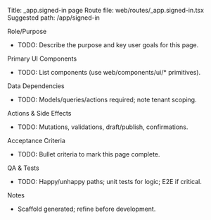 Title: _app.signed-in page
Route file: web/routes/_app.signed-in.tsx
Suggested path: /app/signed-in

Role/Purpose
- TODO: Describe the purpose and key user goals for this page.

Primary UI Components
- TODO: List components (use web/components/ui/* primitives).

Data Dependencies
- TODO: Models/queries/actions required; note tenant scoping.

Actions & Side Effects
- TODO: Mutations, validations, draft/publish, confirmations.

Acceptance Criteria
- TODO: Bullet criteria to mark this page complete.

QA & Tests
- TODO: Happy/unhappy paths; unit tests for logic; E2E if critical.

Notes
- Scaffold generated; refine before development.
